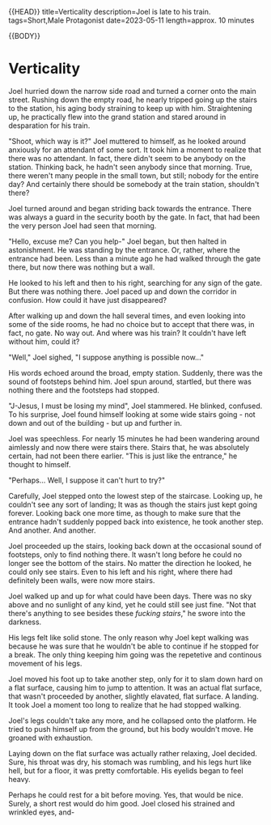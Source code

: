 {{HEAD}}
title=Verticality
description=Joel is late to his train.
tags=Short,Male Protagonist
date=2023-05-11
length=approx. 10 minutes

{{BODY}}

# Verticality

Joel hurried down the narrow side road and turned a
corner onto the main street. Rushing down the empty
road, he nearly tripped going up the stairs to the
station, his aging body straining to keep up with him.
Straightening up, he practically flew into the grand
station and stared around in desparation for his train.

"Shoot, which way is it?" Joel muttered to himself, as
he looked around anxiously for an attendant of some
sort. It took him a moment to realize that there was no
attendant. In fact, there didn't seem to be anybody on
the station. Thinking back, he hadn't seen anybody since
that morning. True, there weren't many people in the
small town, but still; nobody for the entire day? And
certainly there should be somebody at the train station,
shouldn't there?

Joel turned around and began striding back towards the
entrance. There was always a guard in the security booth
by the gate. In fact, that had been the very person Joel
had seen that morning.

"Hello, excuse me? Can you help-" Joel began, but then
halted in astonishment. He was standing by the entrance.
Or, rather, where the entrance had been. Less than a
minute ago he had walked through the gate there, but now
there was nothing but a wall.

He looked to his left and then to his right, searching
for any sign of the gate. But there was nothing there.
Joel paced up and down the corridor in confusion. How
could it have just disappeared?

After walking up and down the hall several times, and
even looking into some of the side rooms, he had no
choice but to accept that there was, in fact, no gate.
No way out. And where was his train? It couldn't have
left without him, could it?

"Well," Joel sighed, "I suppose anything is possible
now..."

His words echoed around the broad, empty station.
Suddenly, there was the sound of footsteps behind him.
Joel spun around, startled, but there was nothing there
and the footsteps had stopped.

"J-Jesus, I must be losing my mind", Joel stammered. He
blinked, confused. To his surprise, Joel found himself
looking at some wide stairs going - not down and out of
the building - but up and further in.

Joel was speechless. For nearly 15 minutes he had been
wandering around aimlessly and now there were stairs
there. Stairs that, he was absolutely certain, had not
been there earlier. "This is just like the entrance," he
thought to himself.

"Perhaps... Well, I suppose it can't hurt to try?"

Carefully, Joel stepped onto the lowest step of the
staircase. Looking up, he couldn't see any sort of
landing; It was as though the stairs just kept going
forever. Looking back one more time, as though to make
sure that the entrance hadn't suddenly popped back into
existence, he took another step. And another. And
another.

Joel proceeded up the stairs, looking back down at the
occasional sound of footsteps, only to find nothing
there. It wasn't long before he could no longer see the
bottom of the stairs. No matter the direction he looked,
he could only see stairs. Even to his left and his
right, where there had definitely been walls, were now
more stairs.

Joel walked up and up for what could have been days.
There was no sky above and no sunlight of any kind, yet
he could still see just fine. "Not that there's anything
to see besides these _fucking stairs_," he swore into
the darkness.

His legs felt like solid stone. The only reason why Joel
kept walking was because he was sure that he wouldn't be
able to continue if he stopped for a break. The only
thing keeping him going was the repetetive and continous
movement of his legs.

Joel moved his foot up to take another step, only for it
to slam down hard on a flat surface, causing him to jump
to attention. It was an actual flat surface, that wasn't
proceeded by another, slightly elavated, flat surface. A
landing. It took Joel a moment too long to realize that
he had stopped walking.

Joel's legs couldn't take any more, and he collapsed
onto the platform. He tried to push himself up from the
ground, but his body wouldn't move. He groaned with
exhaustion.

Laying down on the flat surface was actually rather
relaxing, Joel decided. Sure, his throat was dry, his
stomach was rumbling, and his legs hurt like hell, but
for a floor, it was pretty comfortable. His eyelids
began to feel heavy.

Perhaps he could rest for a bit before moving. Yes, that
would be nice. Surely, a short rest would do him good.
Joel closed his strained and wrinkled eyes, and-
